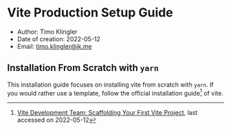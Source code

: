 # Vite Production Setup Guide

* Author: Timo Klingler
* Date of creation: 2022-05-12
* Email: timo.klingler@ik.me

## Installation From Scratch with `yarn`

This installation guide focuses on installing vite from scratch with `yarn`. If you would rather use a template, follow the official installation guide[^1] of vite.

[^1]:[Vite Development Team: Scaffolding Your First Vite Project](https://vitejs.dev/guide/#scaffolding-your-first-vite-project), last accessed on 2022-05-12

